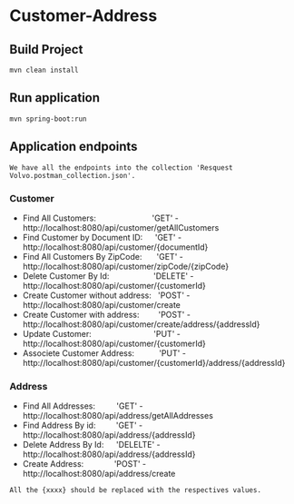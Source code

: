 # Customer-Address

## Build Project
`mvn clean install`

## Run application
`mvn spring-boot:run`

## Application endpoints
`We have all the endpoints into the collection 'Resquest Volvo.postman_collection.json'.`

### Customer
* Find All Customers:&emsp;&emsp;&emsp;&emsp;&emsp;&emsp;&ensp;&nbsp; 'GET' - http://localhost:8080/api/customer/getAllCustomers
* Find Customer by Document ID: &emsp;                                'GET' - http://localhost:8080/api/customer/{documentId}
* Find All Customers By ZipCode: &emsp;&nbsp;                         'GET' - http://localhost:8080/api/customer/zipCode/{zipCode}
* Delete Customer By Id:&emsp;&emsp;&emsp;&emsp;&emsp;&nbsp;          'DELETE' - http://localhost:8080/api/customer/{customerId}
* Create Customer without address: &nbsp;                             'POST' - http://localhost:8080/api/customer/create
* Create Customer with address: &emsp;&nbsp;&nbsp;&nbsp;              'POST' - http://localhost:8080/api/customer/create/address/{addressId}
* Update Customer: &emsp;&emsp;&emsp;&emsp;&emsp;&emsp;&emsp;&nbsp;   'PUT' - http://localhost:8080/api/customer/{customerId}
* Associete Customer Address:&emsp;&emsp;&nbsp;&nbsp;&nbsp;           'PUT' - http://localhost:8080/api/customer/{customerId}/address/{addressId}

### Address
* Find All Addresses: &emsp;&nbsp;&nbsp;&nbsp;&nbsp; 'GET' - http://localhost:8080/api/address/getAllAddresses
* Find Address By id: &emsp;&emsp;                   'GET' - http://localhost:8080/api/address/{addressId}
* Delete Address By Id: &emsp;                       'DELELTE' - http://localhost:8080/api/address/{addressId}
* Create Address: &emsp;&emsp;&emsp;&nbsp;           'POST' - http://localhost:8080/api/address/create

`All the {xxxx} should be replaced with the respectives values.`
